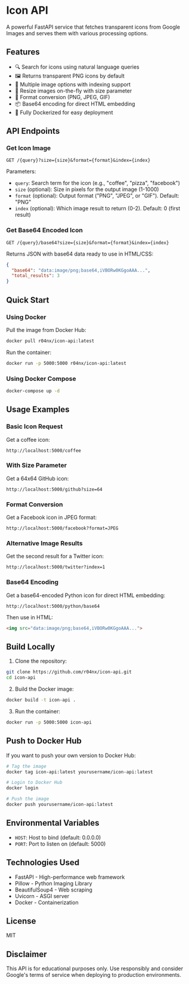# Icon API

A powerful FastAPI service that fetches transparent icons from Google Images and serves them with various processing options.

## Features

- 🔍 Search for icons using natural language queries
- 🖼️ Returns transparent PNG icons by default
- 🔄 Multiple image options with indexing support
- 📐 Resize images on-the-fly with size parameter
- 🔡 Format conversion (PNG, JPEG, GIF)
- 📦 Base64 encoding for direct HTML embedding
- 🐳 Fully Dockerized for easy deployment

## API Endpoints

### Get Icon Image

```
GET /{query}?size={size}&format={format}&index={index}
```

Parameters:
- `query`: Search term for the icon (e.g., "coffee", "pizza", "facebook")
- `size` (optional): Size in pixels for the output image (1-1000)
- `format` (optional): Output format ("PNG", "JPEG", or "GIF"). Default: "PNG" 
- `index` (optional): Which image result to return (0-2). Default: 0 (first result)

### Get Base64 Encoded Icon

```
GET /{query}/base64?size={size}&format={format}&index={index}
```

Returns JSON with base64 data ready to use in HTML/CSS:
```json
{
  "base64": "data:image/png;base64,iVBORw0KGgoAAA...",
  "total_results": 3
}
```

## Quick Start

### Using Docker

Pull the image from Docker Hub:

```bash
docker pull r04nx/icon-api:latest
```

Run the container:

```bash
docker run -p 5000:5000 r04nx/icon-api:latest
```

### Using Docker Compose

```bash
docker-compose up -d
```

## Usage Examples

### Basic Icon Request

Get a coffee icon:
```
http://localhost:5000/coffee
```

### With Size Parameter

Get a 64x64 GitHub icon:
```
http://localhost:5000/github?size=64
```

### Format Conversion

Get a Facebook icon in JPEG format:
```
http://localhost:5000/facebook?format=JPEG
```

### Alternative Image Results

Get the second result for a Twitter icon:
```
http://localhost:5000/twitter?index=1
```

### Base64 Encoding

Get a base64-encoded Python icon for direct HTML embedding:
```
http://localhost:5000/python/base64
```

Then use in HTML:
```html
<img src="data:image/png;base64,iVBORw0KGgoAAA...">
```

## Build Locally

1. Clone the repository:
```bash
git clone https://github.com/r04nx/icon-api.git
cd icon-api
```

2. Build the Docker image:
```bash
docker build -t icon-api .
```

3. Run the container:
```bash
docker run -p 5000:5000 icon-api
```

## Push to Docker Hub

If you want to push your own version to Docker Hub:

```bash
# Tag the image
docker tag icon-api:latest yourusername/icon-api:latest

# Login to Docker Hub
docker login

# Push the image
docker push yourusername/icon-api:latest
```

## Environmental Variables

- `HOST`: Host to bind (default: 0.0.0.0)
- `PORT`: Port to listen on (default: 5000)

## Technologies Used

- FastAPI - High-performance web framework
- Pillow - Python Imaging Library
- BeautifulSoup4 - Web scraping
- Uvicorn - ASGI server
- Docker - Containerization

## License

MIT

## Disclaimer

This API is for educational purposes only. Use responsibly and consider Google's terms of service when deploying to production environments.
